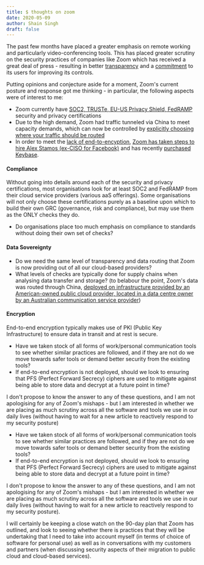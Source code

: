 ```yaml
---
title: $ thoughts on zoom
date: 2020-05-09
author: Shain Singh
draft: false
---
```


The past few months have placed a greater emphasis on remote working and particularly video-conferencing tools. This has placed greater scrutiny on the security practices of companies like Zoom which has received a great deal of press - resulting in better [transparency](https://blog.zoom.us/wordpress/2020/04/01/facts-around-zoom-encryption-for-meetings-webinars/) and a [commitment](https://blog.zoom.us/wordpress/2020/04/08/update-on-zoom-90-day-plan-to-bolster-key-privacy-and-security-initiatives/) to its users for improving its controls.

Putting opinions and conjecture aside for a moment, Zoom's current posture and response got me thinking - in particular, the following aspects were of interest to me:

* Zoom currently have [SOC2, TRUSTe, EU-US Privacy Shield, FedRAMP](https://zoom.us/docs/doc/Zoom-Security-White-Paper.pdf) security and privacy certifications
* Due to the high demand, Zoom had traffic tunneled via China to meet capacity demands, which can now be controlled by [explicitly choosing where your traffic should be routed](https://blog.zoom.us/wordpress/2020/04/13/coming-april-18-control-your-zoom-data-routing/)
* In order to meet the [lack of end-to-encyption](https://blog.zoom.us/wordpress/2020/04/01/facts-around-zoom-encryption-for-meetings-webinars/), [Zoom has taken steps to hire  Alex Stamos (ex-CISO for Facebook)](https://cisac.fsi.stanford.edu/people/alex-stamos-0) and has recently [purchased Keybase](https://blog.zoom.us/wordpress/2020/05/07/zoom-acquires-keybase-and-announces-goal-of-developing-the-most-broadly-used-enterprise-end-to-end-encryption-offering/).

#### Compliance

Without going into details around each of the security and privacy certifications, most organisations look for at least SOC2 and FedRAMP from their cloud service providers (various aaS offerings). Some organisations will not only choose these certifications purely as a baseline upon which to build their own GRC (governance, risk and compliance), but may use them as the ONLY checks they do.

* Do organisations place too much emphasis on compliance to standards without doing their own set of checks?

#### Data Sovereignty

* Do we need the same level of transparency and data routing that Zoom is now providing out of all our cloud-based providers?
* What levels of checks are typically done for supply chains when analysing data transfer and storage? (to belabour the point, Zoom's data was routed through China, [deployed on infrastructure provided by an American-owned public cloud provider, located in a data centre owner by an Australian communication service provider](https://blog.zoom.us/wordpress/2020/04/03/response-to-research-from-university-of-torontos-citizen-lab/))

#### Encryption

End-to-end encryption typically makes use of PKI (Public Key Infrastructure) to ensure data in transit and at rest is secure.

* Have we taken stock of all forms of work/personal communication tools to see whether similar practices are followed, and if they are not do we move towards safer tools or demand better security from the existing tools?
* If end-to-end encryption is not deployed, should we look to ensuring that PFS (Perfect Forward Secrecy) ciphers are used to mitigate against being able to store data and decrypt at a future point in time?

I don't propose to know the answer to any of these questions, and I am not apologising for any of Zoom's mishaps - but I am interested in whether we are placing as much scrutiny across all the software and tools we use in our daily lives (without having to wait for a new article to reactively respond to my security posture)

* Have we taken stock of all forms of work/personal communication tools to see whether similar practices are followed, and if they are not do we move towards safer tools or demand better security from the existing tools?
* If end-to-end encryption is not deployed, should we look to ensuring that PFS (Perfect Forward Secrecy) ciphers are used to mitigate against being able to store data and decrypt at a future point in time?

I don't propose to know the answer to any of these questions, and I am not apologising for any of Zoom's mishaps - but I am interested in whether we are placing as much scrutiny across all the software and tools we use in our daily lives (without having to wait for a new article to reactively respond to my security posture).

I will certainly be keeping a close watch on the 90-day plan that Zoom has outlined, and look to seeing whether there is practices that they will be undertaking that I need to take into account myself (in terms of choice of software for personal use) as well as in conversations with my customers and partners (when discussing security aspects of their migration to public cloud and cloud-based services).
